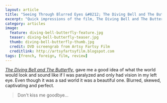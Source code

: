```yaml
---
layout: article
title: "Seeing Through Blurred Eyes &#8212; The Diving Bell and The Butterfly"
excerpt: "Quick impressions of the film, The Diving Bell and The Butterfly."
category: articles
image: 
  feature: diving-bell-butterfly-feature.jpg
  teaser: diving-bell-butterfly-teaser.jpg
  thumb: diving-bell-butterfly-thumb.jpg
  credit: DVD screengrab from Artsy Fartsy Film
  creditlink: http://artsyfartsyfilm.blogspot.com
tags: [french, foreign, film, review]
---
```


[*The Diving Bell and The Butterfly*](http://www.thedivingbellandthebutterfly-themovie.com/), gave me a good idea of what the world would look and sound like if I was paralyzed and only had vision in my left eye. Even though it was a sad world it was a beautiful one. Blurred, skewed, captivating and perfect.

> Don't kiss me goodbye...
